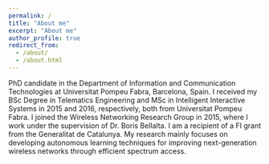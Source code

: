 ```yaml
---
permalink: /
title: "About me"
excerpt: "About me"
author_profile: true
redirect_from: 
  - /about/
  - /about.html
---
```


PhD candidate in the Department of Information and Communication Technologies at Universitat Pompeu Fabra, Barcelona, Spain. I received my BSc Degree in Telematics Engineering and MSc in Intelligent Interactive Systems in 2015 and 2016, respectively, both from Universitat Pompeu Fabra. I joined the Wireless Networking Research Group in 2015, where I work under the supervision of Dr. Boris Bellalta. I am a recipient of a FI grant from the Generalitat de Catalunya. My research mainly focuses on developing autonomous learning techniques for improving next-generation wireless networks through efficient spectrum access.